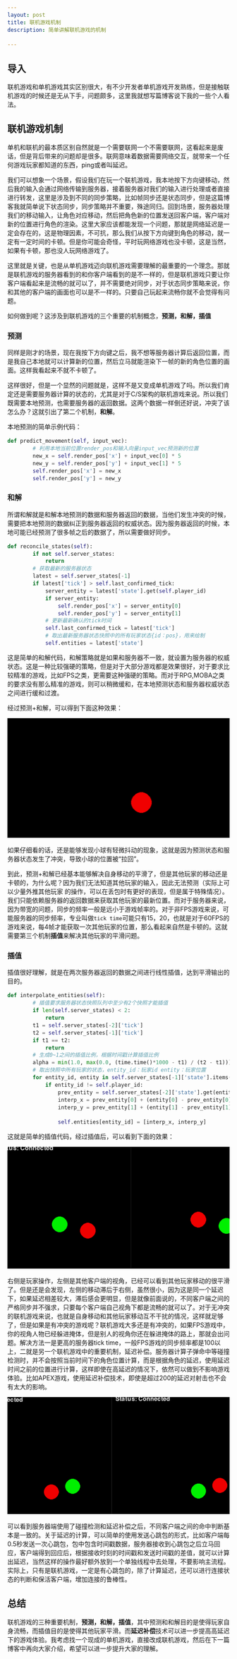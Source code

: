 ```yaml
---
layout: post
title: 联机游戏机制
description: 简单讲解联机游戏的机制

---
```


## 导入

联机游戏和单机游戏其实区别很大，有不少开发者单机游戏开发熟练，但是接触联机游戏的时候还是无从下手，问题颇多，这里我就想写篇博客说下我的一些个人看法。

## 联机游戏机制

单机和联机的最本质区别自然就是一个需要联网一个不需要联网，这看起来是废话，但是背后带来的问题却是很多。联网意味着数据需要网络交互，就带来一个任何游戏玩家都知道的东西，ping或者叫延迟。

我们可以想象一个场景，假设我们在玩一个联机游戏，我本地按下方向键移动，然后我的输入会通过网络传输到服务器，接着服务器对我们的输入进行处理或者直接进行转发，这里是涉及到不同的同步策略，比如帧同步还是状态同步，但是这篇博客我就简单说下状态同步，同步策略并不重要，殊途同归。回到场景，服务器处理我们的移动输入，让角色对应移动，然后把角色新的位置发送回客户端，客户端对新的位置进行角色的渲染。这里大家应该都能发现一个问题，那就是网络延迟是一定会存在的，这是物理因素，不可抗，那么我们从按下方向键到角色的移动，就一定有一定时间的卡顿。但是你可能会奇怪，平时玩网络游戏也没卡顿，这是当然，如果有卡顿，那也没人玩网络游戏了。

这里就是关键，也是从单机游戏迈向联机游戏需要理解的最重要的一个理念。那就是联机游戏的服务器看到的和你客户端看到的是不一样的，但是联机游戏只要让你客户端看起来是流畅的就可以了，并不需要绝对同步，对于状态同步策略来说，你和其他的客户端的画面也可以是不一样的。只要自己玩起来流畅你就不会觉得有问题。

如何做到呢？这涉及到联机游戏的三个重要的机制概念，**预测，和解，插值**

### 预测

同样是刚才的场景，现在我按下方向键之后，我不想等服务器计算后返回位置，而是我自己本地就可以计算新的位置，然后立马就能渲染下一帧的新的角色位置的画面。这样我看起来不就不卡顿了。

这样很好，但是一个显然的问题就是，这样不是又变成单机游戏了吗。所以我们肯定还是需要服务器计算的状态的，尤其是对于C/S架构的联机游戏来说。所以我们既需要本地预测，也需要服务器的返回数据。这两个数据一样倒还好说，冲突了该怎么办？这就引出了第二个机制，**和解**。

本地预测的简单示例代码：

```python
def predict_movement(self, input_vec):
        # 利用本地当前位置render_pos和输入向量input_vec预测新的位置
        new_x = self.render_pos['x'] + input_vec[0] * 5
        new_y = self.render_pos['y'] + input_vec[1] * 5     
        self.render_pos['x'] = new_x
        self.render_pos['y'] = new_y
```

### 和解

所谓和解就是和解本地预测的数据和服务器返回的数据，当他们发生冲突的时候，需要把本地预测的数据纠正到服务器返回的权威状态。因为服务器返回的时候，本地可能已经预测了很多帧之后的数据了，所以需要做好同步。

```python
def reconcile_states(self):
        if not self.server_states:
            return
        # 获取最新的服务器状态
        latest = self.server_states[-1]
        if latest['tick'] > self.last_confirmed_tick:
            server_entity = latest['state'].get(self.player_id)
            if server_entity:
                self.render_pos['x'] = server_entity[0]
                self.render_pos['y'] = server_entity[1]
            # 更新最新确认的tick时间
            self.last_confirmed_tick = latest['tick']
            # 取出最新服务器状态快照中的所有玩家状态{id：pos}，用来绘制
            self.entities = latest['state']
```

这是简单的和解代码，和解策略就是如果和服务器不一致，就设置为服务器的权威状态。这是一种比较强硬的策略，但是对于大部分游戏都是效果很好，对于要求比较精准的游戏，比如FPS之类，更需要这种强硬的策略。而对于RPG,MOBA之类的要求没有那么精准的游戏，则可以稍微缓和，在本地预测状态和服务器权威状态之间进行缓和过渡。

经过预测+和解，可以得到下面这种效果：

![](https://github.com/cryer/cryer.github.io/raw/master/image/2.gif)

如果仔细看的话，还是能够发现小球有轻微抖动的现象，这就是因为预测状态和服务器状态发生了冲突，导致小球的位置被“拉回”。

到此，预测+和解已经基本能够解决自身移动的平滑了，但是其他玩家的移动还是卡顿的，为什么呢？因为我们无法知道其他玩家的输入，因此无法预测（实际上可以少量外推其他玩家 的操作，可以在丢包时有更好的表现，但是属于特殊情况）。我们只能依赖服务器的返回数据来获取其他玩家的最新位置。而对于服务器来说，因为带宽的问题，同步的频率一般是远小于游戏帧率的。对于非FPS游戏来说，可能服务器的同步频率，专业叫做`tick time`可能只有15，20，也就是对于60FPS的游戏来说，每4帧才能获取一次其他玩家的位置，那么看起来自然是卡顿的。这就需要第三个机制**插值**来解决其他玩家的平滑问题。

### 插值

插值很好理解，就是在两次服务器返回的数据之间进行线性插值，达到平滑输出的目的。

```python
def interpolate_entities(self):
        # 插值要求服务器状态快照队列中至少有2个快照才能插值
        if len(self.server_states) < 2:
            return
        t1 = self.server_states[-2]['tick']
        t2 = self.server_states[-1]['tick']
        if t1 == t2:
            return
        # 生成0~1之间的插值比例，根据时间戳计算插值比例
        alpha = min(1.0, max(0.0, (time.time()*1000 - t1) / (t2 - t1)))
        # 取出快照中所有玩家的状态，entity_id：玩家id entity：玩家位置
        for entity_id, entity in self.server_states[-1]['state'].items():
            if entity_id != self.player_id:
                prev_entity = self.server_states[-2]['state'].get(entity_id, entity)
                interp_x = prev_entity[0] + (entity[0] - prev_entity[0]) * alpha
                interp_y = prev_entity[1] + (entity[1] - prev_entity[1]) * alpha

                self.entities[entity_id] = [interp_x, interp_y]
```

这就是简单的插值代码，经过插值后，可以看到下面的效果：

![](https://github.com/cryer/cryer.github.io/raw/master/image/1.gif)

右侧是玩家操作，左侧是其他客户端的视角，已经可以看到其他玩家移动的很平滑了。但是还是会发现，左侧的移动滞后于右侧，虽然很小，因为这是同一个延迟下，如果延迟相差较大，滞后感会更明显，但是就像前面说的，不同客户端之间的严格同步并不强求，只要每个客户端自己视角下都是流畅的就可以了。对于无冲突的联机游戏来说，也就是自身移动和其他玩家移动互不干扰的情况，这样就足够了，但是如果是有冲突的游戏呢？联机游戏大多还是有冲突的，如果FPS游戏中，你的视角人物已经躲进掩体，但是别人的视角你还在躲进掩体的路上，那就会出问题。解决方法一是更高的服务器tick time，一般FPS游戏的同步频率都是100以上，二就是另一个联机游戏中的重要机制，延迟补偿。服务器计算子弹命中等碰撞检测时，并不会按照当前时间下的角色位置计算，而是根据角色的延迟，使用延迟时间之前的位置进行计算，这样即使在高延迟的情况下，依然可以做到不影响游戏体验。比如APEX游戏，使用延迟补偿技术，即使是超过200的延迟对射击也不会有太大的影响。

![](https://github.com/cryer/cryer.github.io/raw/master/image/3.gif)

可以看到服务器端使用了碰撞检测和延迟补偿之后，不同客户端之间的命中判断基本是一致的。关于延迟的计算，可以简单的使用发送心跳包的形式，比如客户端每0.5秒发送一次心跳包，包中包含时间戳数据，服务器接收到心跳包之后立马回应，客户端得到回应后，根据接收时刻的时间戳和发送时间戳的差值，就可以计算出延迟，当然这样的操作最好额外放到一个单独线程中去处理，不要影响主流程。实际上，只有是联机游戏，一定是有心跳包的，除了计算延迟，还可以进行连接状态的判断和保活客户端，增加连接的鲁棒性。

## 总结

联机游戏的三种重要机制，**预测，和解，插值**，其中预测和和解目的是使得玩家自身流畅，而插值目的是使得其他玩家平滑。而**延迟补偿**技术可以进一步提高高延迟下的游戏体验。我考虑找一个现成的单机游戏，直接改成联机游戏，然后在下一篇博客中再向大家介绍，希望可以进一步提升大家的理解。

